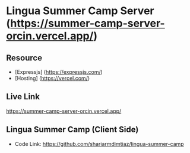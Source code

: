 # Lingua Summer Camp Server (https://summer-camp-server-orcin.vercel.app/)

## Resource

- [Expressjs] (https://expressjs.com/)
- [Hosting] (https://vercel.com/)

## Live Link

https://summer-camp-server-orcin.vercel.app/

## Lingua Summer Camp (Client Side)

- Code Link: https://github.com/shariarmdimtiaz/lingua-summer-camp
